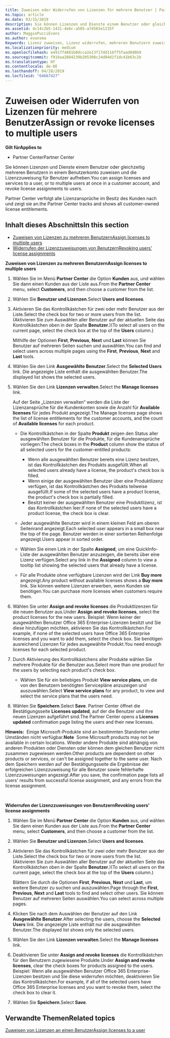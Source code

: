 ```yaml
---
title: Zuweisen oder Widerrufen von Lizenzen für mehrere Benutzer | Partner Center
ms.topic: article
ms.date: 03/15/2019
description: Sie können Lizenzen und Dienste einem Benutzer oder gleichzeitig mehreren Benutzern in einem Benutzerkonto zuweisen und die Lizenzzuweisung für Benutzer aufheben.
ms.assetid: 4c14c2b5-1431-4e6c-a505-a74503e1235f
author: MaggiePucciEvans
ms.author: evansma
Keywords: Lizenz zuweisen, Lizenz widerrufen, mehreren Benutzern zuweisen,
ms.localizationpriority: medium
ms.openlocfilehash: e4917f4881b0dcca2e13f17dd116ff5faad0d0b9
ms.sourcegitcommit: f916aa2884239b205398c24d04d1f1dc41b63c2b
ms.translationtype: HT
ms.contentlocale: de-DE
ms.lasthandoff: 04/28/2019
ms.locfileid: "64667427"
---
```

# <a name="assign-or-revoke-licenses-to-multiple-users"></a><span data-ttu-id="d8c10-104">Zuweisen oder Widerrufen von Lizenzen für mehrere Benutzer</span><span class="sxs-lookup"><span data-stu-id="d8c10-104">Assign or revoke licenses to multiple users</span></span>

<span data-ttu-id="d8c10-105">**Gilt für**</span><span class="sxs-lookup"><span data-stu-id="d8c10-105">**Applies to**</span></span>

-  <span data-ttu-id="d8c10-106">Partner Center</span><span class="sxs-lookup"><span data-stu-id="d8c10-106">Partner Center</span></span>

<span data-ttu-id="d8c10-107">Sie können Lizenzen und Dienste einem Benutzer oder gleichzeitig mehreren Benutzern in einem Benutzerkonto zuweisen und die Lizenzzuweisung für Benutzer aufheben.</span><span class="sxs-lookup"><span data-stu-id="d8c10-107">You can assign licenses and services to a user, or to multiple users at once in a customer account, and revoke license assignments to users.</span></span>

<span data-ttu-id="d8c10-108">Partner Center verfolgt alle Lizenzansprüche im Besitz des Kunden nach und zeigt sie an.</span><span class="sxs-lookup"><span data-stu-id="d8c10-108">the Partner Center tracks and shows all customer-owned license entitlements.</span></span>

## <a name="in-this-section"></a><span data-ttu-id="d8c10-109">Inhalt dieses Abschnitts</span><span class="sxs-lookup"><span data-stu-id="d8c10-109">In this section</span></span>


-   [<span data-ttu-id="d8c10-110">Zuweisen von Lizenzen zu mehreren Benutzern</span><span class="sxs-lookup"><span data-stu-id="d8c10-110">Assign licenses to multiple users</span></span>](#assign-licenses-to-groups)
-   [<span data-ttu-id="d8c10-111">Widerrufen der Lizenzzuweisungen von Benutzern</span><span class="sxs-lookup"><span data-stu-id="d8c10-111">Revoking users' license assignments</span></span>](#revoking-licenses)

<a href="" id="assign-licenses-to-groups"></a>
<span data-ttu-id="d8c10-112">**Zuweisen von Lizenzen zu mehreren Benutzern**</span><span class="sxs-lookup"><span data-stu-id="d8c10-112">**Assign licenses to multiple users**</span></span>

1.  <span data-ttu-id="d8c10-113">Wählen Sie im Menü **Partner Center** die Option **Kunden** aus, und wählen Sie dann einen Kunden aus der Liste aus.</span><span class="sxs-lookup"><span data-stu-id="d8c10-113">From the **Partner Center** menu, select **Customers**, and then choose a customer from the list.</span></span>
2.  <span data-ttu-id="d8c10-114">Wählen Sie **Benutzer und Lizenzen**.</span><span class="sxs-lookup"><span data-stu-id="d8c10-114">Select **Users and licenses**.</span></span>
3.  <span data-ttu-id="d8c10-115">Aktivieren Sie das Kontrollkästchen für zwei oder mehr Benutzer aus der Liste.</span><span class="sxs-lookup"><span data-stu-id="d8c10-115">Select the check box for two or more users from the list.</span></span> <span data-ttu-id="d8c10-116">(Aktivieren Sie zum Auswählen aller Benutzer auf der aktuellen Seite das Kontrollkästchen oben in der Spalte **Benutzer**.)</span><span class="sxs-lookup"><span data-stu-id="d8c10-116">(To select all users on the current page, select the check box at the top of the **Users** column.)</span></span>

    <span data-ttu-id="d8c10-117">Mithilfe der Optionen **First**, **Previous**, **Next** und **Last** können Sie Benutzer auf mehreren Seiten suchen und auswählen.</span><span class="sxs-lookup"><span data-stu-id="d8c10-117">You can find and select users across multiple pages using the **First**, **Previous**, **Next** and **Last** tools.</span></span>

4.  <span data-ttu-id="d8c10-118">Wählen Sie den Link **Ausgewählte Benutzer**.</span><span class="sxs-lookup"><span data-stu-id="d8c10-118">Select the **Selected Users** link.</span></span> <span data-ttu-id="d8c10-119">Die angezeigte Liste enthält die ausgewählten Benutzer.</span><span class="sxs-lookup"><span data-stu-id="d8c10-119">The displayed list shows the selected users.</span></span>
5.  <span data-ttu-id="d8c10-120">Wählen Sie den Link **Lizenzen verwalten**.</span><span class="sxs-lookup"><span data-stu-id="d8c10-120">Select the **Manage licenses** link.</span></span>

    <span data-ttu-id="d8c10-121">Auf der Seite „Lizenzen verwalten“ werden die Liste der Lizenzansprüche für die Kundenkonten sowie die Anzahl für **Available licenses** für jedes Produkt angezeigt.</span><span class="sxs-lookup"><span data-stu-id="d8c10-121">The Manage licenses page shows the list of license entitlements for the customer accounts, and the count of **Available licenses** for each product.</span></span>

    -   <span data-ttu-id="d8c10-122">Die Kontrollkästchen in der Spalte **Produkt** zeigen den Status aller ausgewählten Benutzer für die Produkte, für die Kundenansprüche vorliegen:</span><span class="sxs-lookup"><span data-stu-id="d8c10-122">The check boxes in the **Product** column show the status of all selected users for the customer-entitled products:</span></span>

        -   <span data-ttu-id="d8c10-123">Wenn alle ausgewählten Benutzer bereits eine Lizenz besitzen, ist das Kontrollkästchen des Produkts ausgefüllt.</span><span class="sxs-lookup"><span data-stu-id="d8c10-123">When all selected users already have a license, the product's check box is filled.</span></span>
        -   <span data-ttu-id="d8c10-124">Wenn einige der ausgewählten Benutzer über eine Produktlizenz verfügen, ist das Kontrollkästchen des Produkts teilweise ausgefüllt.</span><span class="sxs-lookup"><span data-stu-id="d8c10-124">If some of the selected users have a product license, the product's check box is partially filled.</span></span>
        -   <span data-ttu-id="d8c10-125">Besitzt keiner der ausgewählten Benutzer eine Produktlizenz, ist das Kontrollkästchen leer.</span><span class="sxs-lookup"><span data-stu-id="d8c10-125">If none of the selected users have a product license, the check box is clear.</span></span>
    -   <span data-ttu-id="d8c10-126">Jeder ausgewählte Benutzer wird in einem kleinen Feld am oberen Seitenrand angezeigt.</span><span class="sxs-lookup"><span data-stu-id="d8c10-126">Each selected user appears in a small box near the top of the page.</span></span> <span data-ttu-id="d8c10-127">Benutzer werden in einer sortierten Reihenfolge angezeigt.</span><span class="sxs-lookup"><span data-stu-id="d8c10-127">Users appear in sorted order.</span></span>

    -   <span data-ttu-id="d8c10-128">Wählen Sie einen Link in der Spalte **Assigned**, um eine QuickInfo-Liste der ausgewählten Benutzer anzuzeigen, die bereits über eine Lizenz verfügen.</span><span class="sxs-lookup"><span data-stu-id="d8c10-128">Select any link in the **Assigned** column to view a tooltip list showing the selected users that already have a license.</span></span>

    -   <span data-ttu-id="d8c10-129">Für alle Produkte ohne verfügbare Lizenzen wird der Link **Buy more** angezeigt.</span><span class="sxs-lookup"><span data-stu-id="d8c10-129">Any product without available licenses shows a **Buy more** link.</span></span> <span data-ttu-id="d8c10-130">Sie können weitere Lizenzen erwerben, wenn Kunden sie benötigen.</span><span class="sxs-lookup"><span data-stu-id="d8c10-130">You can purchase more licenses when customers require them.</span></span>

6.  <span data-ttu-id="d8c10-131">Wählen Sie unter **Assign and revoke licenses** die Produktlizenzen für die neuen Benutzer aus.</span><span class="sxs-lookup"><span data-stu-id="d8c10-131">Under **Assign and revoke licenses**, select the product licenses for the new users.</span></span> <span data-ttu-id="d8c10-132">Beispiel: Wenn keiner der ausgewählten Benutzer Office 365 Enterprise-Lizenzen besitzt und Sie diese hinzufügen möchten, aktivieren Sie das Kontrollkästchen.</span><span class="sxs-lookup"><span data-stu-id="d8c10-132">For example, if none of the selected users have Office 365 Enterprise licenses and you want to add them, select the check box.</span></span> <span data-ttu-id="d8c10-133">Sie benötigen ausreichend Lizenzen für jedes ausgewählte Produkt.</span><span class="sxs-lookup"><span data-stu-id="d8c10-133">You need enough licenses for each selected product.</span></span>
7.  <span data-ttu-id="d8c10-134">Durch Aktivierung des Kontrollkästchens aller Produkte wählen Sie mehrere Produkte für die Benutzer aus.</span><span class="sxs-lookup"><span data-stu-id="d8c10-134">Select more than one product for the users by selecting each product's check box.</span></span>
    -   <span data-ttu-id="d8c10-135">Wählen Sie für ein beliebiges Produkt **View service plans**, um die von den Benutzern benötigten Servicepläne anzuzeigen und auszuwählen.</span><span class="sxs-lookup"><span data-stu-id="d8c10-135">Select **View service plans** for any product, to view and select the service plans that the users need.</span></span>

8.  <span data-ttu-id="d8c10-136">Wählen Sie **Speichern**.</span><span class="sxs-lookup"><span data-stu-id="d8c10-136">Select **Save**.</span></span> <span data-ttu-id="d8c10-137">Partner Center öffnet die Bestätigungsseite **Licenses updated**, auf der die Benutzer und ihre neuen Lizenzen aufgeführt sind.</span><span class="sxs-lookup"><span data-stu-id="d8c10-137">The Partner Center opens a **Licenses updated** confirmation page listing the users and their new licenses.</span></span>

<span data-ttu-id="d8c10-138">**Hinweis:**  Einige Microsoft-Produkte sind an bestimmten Standorten unter Umständen nicht verfügbar.</span><span class="sxs-lookup"><span data-stu-id="d8c10-138">**Note**  Some Microsoft products may not be available in certain locations.</span></span> <span data-ttu-id="d8c10-139">Wieder andere Produkte sind abhängig von anderen Produkten oder Diensten oder können dem gleichen Benutzer nicht zusammen zugewiesen werden.</span><span class="sxs-lookup"><span data-stu-id="d8c10-139">Other products are dependent on other products or services, or can't be assigned together to the same user.</span></span> <span data-ttu-id="d8c10-140">Nach dem Speichern werden auf der Bestätigungsseite die Ergebnisse der erfolgreichen Lizenzzuweisung für alle Benutzer sowie fehlerhafte Lizenzzuweisungen angezeigt.</span><span class="sxs-lookup"><span data-stu-id="d8c10-140">After you save, the confirmation page lists all users' results from successful license assignment, and any errors from the license assignment.</span></span>

 

<a href="" id="revoking-licenses"></a>
<span data-ttu-id="d8c10-141">**Widerrufen der Lizenzzuweisungen von Benutzern**</span><span class="sxs-lookup"><span data-stu-id="d8c10-141">**Revoking users' license assignments**</span></span>

1.  <span data-ttu-id="d8c10-142">Wählen Sie im Menü **Partner Center** die Option **Kunden** aus, und wählen Sie dann einen Kunden aus der Liste aus.</span><span class="sxs-lookup"><span data-stu-id="d8c10-142">From the **Partner Center** menu, select **Customers**, and then choose a customer from the list.</span></span>
2.  <span data-ttu-id="d8c10-143">Wählen Sie **Benutzer und Lizenzen**.</span><span class="sxs-lookup"><span data-stu-id="d8c10-143">Select **Users and licenses**.</span></span>
3.  <span data-ttu-id="d8c10-144">Aktivieren Sie das Kontrollkästchen für zwei oder mehr Benutzer aus der Liste.</span><span class="sxs-lookup"><span data-stu-id="d8c10-144">Select the check box for two or more users from the list.</span></span> <span data-ttu-id="d8c10-145">(Aktivieren Sie zum Auswählen aller Benutzer auf der aktuellen Seite das Kontrollkästchen oben in der Spalte **Benutzer**.)</span><span class="sxs-lookup"><span data-stu-id="d8c10-145">(To select all users on the current page, select the check box at the top of the **Users** column.)</span></span>

    <span data-ttu-id="d8c10-146">Blättern Sie durch die Optionen **First**, **Previous**, **Next** und **Last**, um weitere Benutzer zu suchen und auszuwählen.</span><span class="sxs-lookup"><span data-stu-id="d8c10-146">Page through the **First**, **Previous**, **Next** and **Last** tools to find and select other users.</span></span> <span data-ttu-id="d8c10-147">Sie können Benutzer auf mehreren Seiten auswählen.</span><span class="sxs-lookup"><span data-stu-id="d8c10-147">You can select across multiple pages.</span></span>

4.  <span data-ttu-id="d8c10-148">Klicken Sie nach dem Auswählen der Benutzer auf den Link **Ausgewählte Benutzer**.</span><span class="sxs-lookup"><span data-stu-id="d8c10-148">After selecting the users, choose the **Selected Users** link.</span></span> <span data-ttu-id="d8c10-149">Die angezeigte Liste enthält nur die ausgewählten Benutzer.</span><span class="sxs-lookup"><span data-stu-id="d8c10-149">The displayed list shows only the selected users.</span></span>
5.  <span data-ttu-id="d8c10-150">Wählen Sie den Link **Lizenzen verwalten**.</span><span class="sxs-lookup"><span data-stu-id="d8c10-150">Select the **Manage licenses** link.</span></span>
6.  <span data-ttu-id="d8c10-151">Deaktivieren Sie unter **Assign and revoke licenses** die Kontrollkästchen für den Benutzern zugewiesene Produkte.</span><span class="sxs-lookup"><span data-stu-id="d8c10-151">Under **Assign and revoke licenses**, clear the check boxes for products assigned to the users.</span></span> <span data-ttu-id="d8c10-152">Beispiel: Wenn alle ausgewählten Benutzer Office 365 Enterprise-Lizenzen besitzen und Sie diese widerrufen möchten, deaktivieren Sie das Kontrollkästchen.</span><span class="sxs-lookup"><span data-stu-id="d8c10-152">For example, if all of the selected users have Office 365 Enterprise licenses and you want to revoke them, select the check box to clear it.</span></span>
7.  <span data-ttu-id="d8c10-153">Wählen Sie **Speichern**.</span><span class="sxs-lookup"><span data-stu-id="d8c10-153">Select **Save**.</span></span>

## <a name="related-topics"></a><span data-ttu-id="d8c10-154">Verwandte Themen</span><span class="sxs-lookup"><span data-stu-id="d8c10-154">Related topics</span></span>


[<span data-ttu-id="d8c10-155">Zuweisen von Lizenzen an einen Benutzer</span><span class="sxs-lookup"><span data-stu-id="d8c10-155">Assign licenses to a user</span></span>](assign-licenses-to-users.md)

 

 



